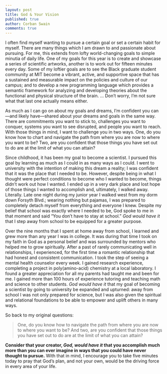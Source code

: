 ```yaml
---
layout: post
title: God & Your Vision
published: true
author: Corban Swain
comments: true
---
```


I often find myself wanting to pursue a certain goal or set a certain
habit for myself. There are many things which I am drawn to and
passionate about pursuing. For me, this extends from lofty
world-changing goals to simple minutia of daily life. One of my
goals for this year is to create and showcase a series of
scientific artworks, another is to work out for fifteen minutes
every day. Some of my loftier goals are to see the Black graduate
 student community at MIT<!--more--> become a vibrant, active, and
supportive space that has a sustained and measurable impact on the
policies and culture of our campus; and to develop a new
programming language which provides a semantic framework for
analyzing and developing theories about the functional and
physical structure of the brain. &#8230; Don&rsquo;t worry,
I&rsquo;m not sure what that last one actually means either.

As much as I can go on about my goals and dreams, I&rsquo;m confident
you can&mdash;and likely have&mdash;shared about your dreams and goals
in the same way. There are commitments you want to stick to,
challenges you want to conquer, systems you want to see disrupted, and
people you want to reach. With those things in mind, I want to
challenge you in two ways. One, do you know how to chart and navigate
the path from where you are now to where you want to be? Two, are you
confident that those things you have set out to do are at the limit of
what you can attain?

Since childhood, it has been my goal to become a scientist. I pursued
this goal by learning as much as I could in as many ways as I
could. I went to university with the intention of making this
dream a reality; I was confident that it was the place that I
needed to be. However, despite being in what I thought were
perfect conditions to become who I wanted to become, things
didn&rsquo;t work out how I wanted. I ended up in a very dark
place and lost hope of those things I wanted to accomplish and,
ultimately, I walked away. Literally. Late one night during my
junior year I walked west from my dorm down Forsyth Blvd.; wearing
nothing but pajamas, I was prepared to completely detach myself
from everything and everyone I knew. Despite my belief that school
was exactly where I needed to be, God spoke to me in that moment
and said &ldquo;You don&rsquo;t have to stay at school.&rdquo; *God
would have it* that I step away from school to be equipped for a
greater purpose.

Over the nine months that I spent at home away from school, I learned
and grew more than any year I was in college. It was during that
time I took on my faith in God as a personal belief and was
surrounded by mentors who helped me to grow spiritually. After a
past of rarely communicating well in relationships, I experienced,
for the first time a romantic relationship that had honest and
consistent communication. I took the step of seeing a mental
health counselor every week. I gained research experience,
completing a project in poly(amino-acid) chemistry at a local
laboratory. I found a greater appreciation for all my parents had
taught me and been for me. I gained more than 100 hours of
experience tutoring and teaching math and science to other
students. *God would have it* that my goal of becoming a scientist
by going to university be expanded and upturned: away from school
I was not only prepared for science, but I was also given the
spiritual and relational foundations to be able to empower and
uplift others in many ways.

So back to my original questions: 

  > One, do you know how to navigate the path from where you are now
  to where you want to be?  And two, are you confident that those
  things you have set out to do are at the limit of what you can
  attain?
  
__Consider that your creator, *God, would have it* that you accomplish
much more than you can ever imagine in ways that you could have never
thought to pursue.__ With that in mind, I encourage you to take five
minutes today to pray that God&rsquo;s plan, and not your own, would
be the driving force in every area of your life.
